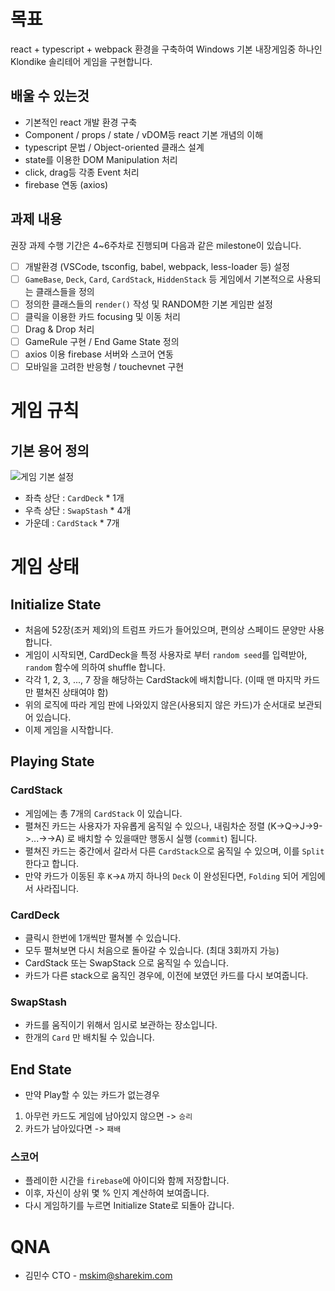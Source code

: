 # 목표

react + typescript + webpack 환경을 구축하여 Windows 기본 내장게임중 하나인 Klondike 솔리테어 게임을 구현합니다.

## 배울 수 있는것

- 기본적인 react 개발 환경 구축
- Component / props / state / vDOM등 react 기본 개념의 이해
- typescript 문법 / Object-oriented 클래스 설계
- state를 이용한 DOM Manipulation 처리
- click, drag등 각종 Event 처리
- firebase 연동 (axios)

## 과제 내용

권장 과제 수행 기간은 4~6주차로 진행되며 다음과 같은 milestone이 있습니다.

- [ ] 개발환경 (VSCode, tsconfig, babel, webpack, less-loader 등) 설정
- [ ] `GameBase`, `Deck`, `Card`, `CardStack`, `HiddenStack` 등 게임에서 기본적으로 사용되는 클래스들을 정의
- [ ] 정의한 클래스들의 `render()` 작성 및 RANDOM한 기본 게임판 설정
- [ ] 클릭을 이용한 카드 focusing 및 이동 처리
- [ ] Drag & Drop 처리
- [ ] GameRule 구현 / End Game State 정의
- [ ] axios 이용 firebase 서버와 스코어 연동
- [ ] 모바일을 고려한 반응형 / touchevnet 구현

# 게임 규칙

## 기본 용어 정의

![게임 기본 설정](./게임설정.jpeg)

- 좌측 상단 : `CardDeck` * 1개
- 우측 상단 : `SwapStash` * 4개
- 가운데 : `CardStack` * 7개

# 게임 상태

## Initialize State
- 처음에 52장(조커 제외)의 트럼프 카드가 들어있으며, 편의상 스페이드 문양만 사용합니다.
- 게임이 시작되면, CardDeck을 특정 사용자로 부터 `random seed`를 입력받아, `random` 함수에 의하여 shuffle 합니다.
- 각각 1, 2, 3, ..., 7 장을 해당하는 CardStack에 배치합니다. (이때 맨 마지막 카드만 펼쳐진 상태여야 함)
- 위의 로직에 따라 게임 판에 나와있지 않은(사용되지 않은 카드)가 순서대로 보관되어 있습니다.
- 이제 게임을 시작합니다.

## Playing State

### CardStack
- 게임에는 총 7개의 `CardStack` 이 있습니다.
- 펼쳐진 카드는 사용자가 자유롭게 움직일 수 있으나, 내림차순 정렬 (K->Q->J->9->...->->A) 로 배치할 수 있을때만 행동시 실행 (`commit`) 됩니다.
- 펼쳐진 카드는 중간에서 갈라서 다른 `CardStack`으로 움직일 수 있으며, 이를 `Split` 한다고 합니다.
- 만약 카드가 이동된 후 `K`->`A` 까지 하나의 `Deck` 이 완성된다면, `Folding` 되어 게임에서 사라집니다. 

### CardDeck
- 클릭시 한번에 1개씩만 펼쳐볼 수 있습니다.
- 모두 펼쳐보면 다시 처음으로 돌아갈 수 있습니다. (최대 3회까지 가능)
- CardStack 또는 SwapStack 으로 움직일 수 있습니다.
- 카드가 다른 stack으로 움직인 경우에, 이전에 보였던 카드를 다시 보여줍니다.

### SwapStash
- 카드를 움직이기 위해서 임시로 보관하는 장소입니다.
- 한개의 `Card` 만 배치될 수 있습니다.

## End State

- 만약 Play할 수 있는 카드가 없는경우
1. 아무런 카드도 게임에 남아있지 않으면 -> `승리`
2. 카드가 남아있다면 -> `패배` 

### 스코어

- 플레이한 시간을 `firebase`에 아이디와 함께 저장합니다.
- 이후, 자신이 상위 몇 % 인지 계산하여 보여줍니다.
- 다시 게임하기를 누르면 Initialize State로 되돌아 갑니다.

# QNA
- 김민수 CTO - mskim@sharekim.com
